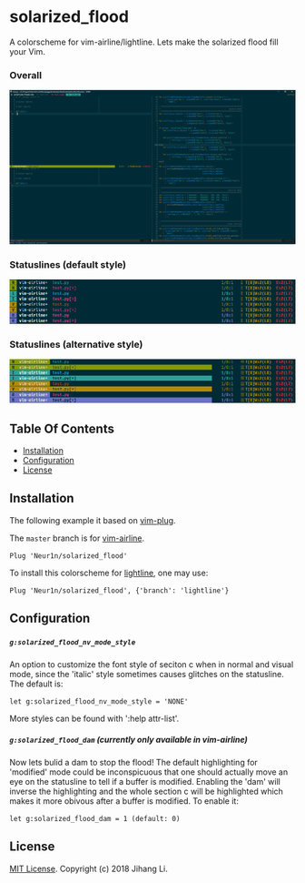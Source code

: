 # solarized_flood
A colorscheme for vim-airline/lightline. Lets make the solarized flood fill your Vim.

### Overall
![screenshot](./screenshots/overall.png)

### Statuslines (default style)
![screenshot](./screenshots/modes_no_dam.png)

### Statuslines (alternative style)
![screenshot](./screenshots/modes_dam.png)

## Table Of Contents

- [Installation](#installation)
- [Configuration](#configuration)
- [License](#license)

## Installation

The following example it based on [vim-plug](https://github.com/junegunn/vim-plug).

The `master` branch is for [vim-airline](https://github.com/vim-airline/vim-airline).

```vim
Plug 'Neur1n/solarized_flood'
```

To install this colorscheme for [lightline](https://github.com/itchyny/lightline.vim),
one may use:

```vim
Plug 'Neur1n/solarized_flood', {'branch': 'lightline'}
```

## Configuration

##### `g:solarized_flood_nv_mode_style`
An option to customize the font style of seciton c when in normal and visual
mode, since the 'italic' style sometimes causes glitches on the statusline.
The default is:

```vim
let g:solarized_flood_nv_mode_style = 'NONE'
```

More styles can be found with ':help attr-list'.

##### `g:solarized_flood_dam` (currently only available in vim-airline)
Now lets bulid a dam to stop the flood! The default highlighting for 'modified'
mode could be inconspicuous that one should actually move an eye on the
statusline to tell if a buffer is modified. Enabling the 'dam' will inverse the
highlighting and the whole section c will be highlighted which makes it more
obivous after a buffer is modified. To enable it:

```vim
let g:solarized_flood_dam = 1 (default: 0)
```

## License

[MIT License](LICENSE). Copyright (c) 2018 Jihang Li.
